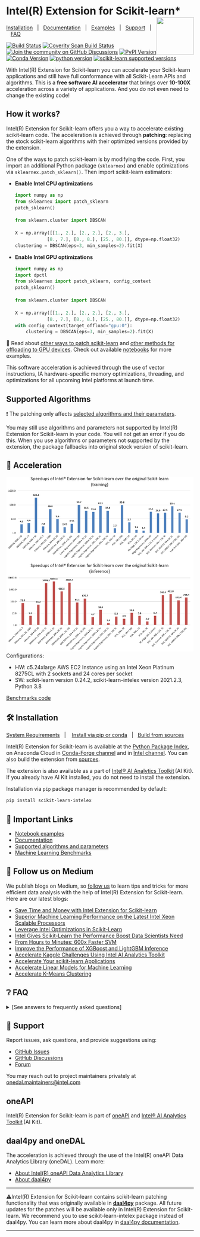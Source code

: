 # Intel(R) Extension for Scikit-learn* <a href="#oneapi"> <img align="right" width="100" height="100" src="https://spec.oneapi.io/oneapi-logo-white-scaled.jpg"></a>

[Installation](INSTALL.md)&nbsp;&nbsp;&nbsp;|&nbsp;&nbsp;&nbsp;[Documentation](https://intel.github.io/scikit-learn-intelex/)&nbsp;&nbsp;&nbsp;|&nbsp;&nbsp;&nbsp;[Examples](https://github.com/intel/scikit-learn-intelex/tree/master/examples/notebooks)&nbsp;&nbsp;&nbsp;|&nbsp;&nbsp;&nbsp;[Support](#-support)&nbsp;&nbsp;&nbsp;|&nbsp;&nbsp;&nbsp;[FAQ](#-faq)&nbsp;&nbsp;&nbsp;

[![Build Status](https://dev.azure.com/daal/daal4py/_apis/build/status/CI?branchName=master)](https://dev.azure.com/daal/daal4py/_build/latest?definitionId=9&branchName=master)
[![Coverity Scan Build Status](https://scan.coverity.com/projects/21716/badge.svg)](https://scan.coverity.com/projects/daal4py)
[![Join the community on GitHub Discussions](https://badgen.net/badge/join%20the%20discussion/on%20github/black?icon=github)](https://github.com/intel/scikit-learn-intelex/discussions)
[![PyPI Version](https://img.shields.io/pypi/v/scikit-learn-intelex)](https://pypi.org/project/scikit-learn-intelex/)
[![Conda Version](https://img.shields.io/conda/vn/conda-forge/scikit-learn-intelex)](https://anaconda.org/conda-forge/scikit-learn-intelex)
[![python version](https://img.shields.io/badge/python-3.8%20%7C%203.9%20%7C%203.10%20%7C%203.11-blue)](https://img.shields.io/badge/python-3.8%20%7C%203.9%20%7C%203.10%20%7C%203.11-blue)
[![scikit-learn supported versions](https://img.shields.io/badge/sklearn-0.24%20%7C%201.0%20%7C%201.1%20%7C%201.2-blue)](https://img.shields.io/badge/sklearn-0.24%20%7C%201.0%20%7C%201.1%20%7C%201.2-blue)

With Intel(R) Extension for Scikit-learn you can accelerate your Scikit-learn applications and still have full conformance with all Scikit-Learn APIs and algorithms. This is a **free software AI accelerator** that brings over **10-100X** acceleration across a variety of applications. And you do not even need to change the existing code!

## How it works?

Intel(R) Extension for Scikit-learn offers you a way to accelerate existing scikit-learn code.
The acceleration is achieved through **patching**: replacing the stock scikit-learn algorithms with their optimized versions provided by the extension.

One of the ways to patch scikit-learn is by modifying the code. First, you import an additional Python package (`sklearnex`) and enable optimizations via `sklearnex.patch_sklearn()`. Then import scikit-learn estimators:

- **Enable Intel CPU optimizations**

    ```py
    import numpy as np
    from sklearnex import patch_sklearn
    patch_sklearn()

    from sklearn.cluster import DBSCAN

    X = np.array([[1., 2.], [2., 2.], [2., 3.],
                [8., 7.], [8., 8.], [25., 80.]], dtype=np.float32)
    clustering = DBSCAN(eps=3, min_samples=2).fit(X)
    ```

- **Enable Intel GPU optimizations**

    ```py
    import numpy as np
    import dpctl
    from sklearnex import patch_sklearn, config_context
    patch_sklearn()

    from sklearn.cluster import DBSCAN

    X = np.array([[1., 2.], [2., 2.], [2., 3.],
                [8., 7.], [8., 8.], [25., 80.]], dtype=np.float32)
    with config_context(target_offload="gpu:0"):
        clustering = DBSCAN(eps=3, min_samples=2).fit(X)
    ```

👀 Read about [other ways to patch scikit-learn](https://intel.github.io/scikit-learn-intelex/index.html#usage) and [other methods for offloading to GPU devices](https://intel.github.io/scikit-learn-intelex/oneapi-gpu.html).
Check out available [notebooks](https://github.com/intel/scikit-learn-intelex/tree/master/examples/notebooks) for more examples.

This software acceleration is achieved through the use of vector instructions, IA hardware-specific memory optimizations, threading, and optimizations for all upcoming Intel platforms at launch time.

## Supported Algorithms

❗ The patching only affects [selected algorithms and their parameters](https://intel.github.io/scikit-learn-intelex/algorithms.html).

You may still use algorithms and parameters not supported by Intel(R) Extension for Scikit-learn in your code. You will not get an error if you do this. When you use algorithms or parameters not supported by the extension, the package fallbacks into original stock version of scikit-learn.

## 🚀 Acceleration

![](https://raw.githubusercontent.com/intel/scikit-learn-intelex/master/doc/sources/_static/scikit-learn-acceleration-2021.2.3.PNG)
Configurations:
- HW: c5.24xlarge AWS EC2 Instance using an Intel Xeon Platinum 8275CL with 2 sockets and 24 cores per socket
- SW: scikit-learn version 0.24.2, scikit-learn-intelex version 2021.2.3, Python 3.8

[Benchmarks code](https://github.com/IntelPython/scikit-learn_bench)

## 🛠 Installation

[System Requirements](https://intel.github.io/scikit-learn-intelex/system-requirements.html)&nbsp;&nbsp;&nbsp;|&nbsp;&nbsp;&nbsp; [Install via pip or conda](https://github.com/intel/scikit-learn-intelex/blob/master/INSTALL.md)&nbsp;&nbsp;&nbsp;|&nbsp;&nbsp;&nbsp;[Build from sources](INSTALL.md#build-from-sources)

Intel(R) Extension for Scikit-learn is available at the [Python Package Index](https://pypi.org/project/scikit-learn-intelex/),
on Anaconda Cloud in [Conda-Forge channel](https://anaconda.org/conda-forge/scikit-learn-intelex) and in [Intel channel](https://anaconda.org/intel/scikit-learn-intelex). You can also build the extension from [sources](INSTALL.md#build-from-sources).

The extension is also available as a part of [Intel® AI Analytics Toolkit](https://www.intel.com/content/www/us/en/developer/tools/oneapi/ai-analytics-toolkit.html#gs.064twy) (AI Kit). If you already have AI Kit installed, you do not need to install the extension.

Installation via `pip` package manager is recommended by default:

```bash
pip install scikit-learn-intelex
```

## 🔗 Important Links
- [Notebook examples](https://github.com/intel/scikit-learn-intelex/tree/master/examples/notebooks)
- [Documentation](https://intel.github.io/scikit-learn-intelex/)
- [Supported algorithms and parameters](https://intel.github.io/scikit-learn-intelex/algorithms.html)
- [Machine Learning Benchmarks](https://github.com/IntelPython/scikit-learn_bench)

## 👀 Follow us on Medium

We publish blogs on Medium, so [follow us](https://medium.com/intel-analytics-software/tagged/machine-learning) to learn tips and tricks for more efficient data analysis with the help of Intel(R) Extension for Scikit-learn. Here are our latest blogs:

- [Save Time and Money with Intel Extension for Scikit-learn](https://medium.com/intel-analytics-software/save-time-and-money-with-intel-extension-for-scikit-learn-33627425ae4)
- [Superior Machine Learning Performance on the Latest Intel Xeon Scalable Processors](https://medium.com/intel-analytics-software/superior-machine-learning-performance-on-the-latest-intel-xeon-scalable-processor-efdec279f5a3)
- [Leverage Intel Optimizations in Scikit-Learn](https://medium.com/intel-analytics-software/leverage-intel-optimizations-in-scikit-learn-f562cb9d5544)
- [Intel Gives Scikit-Learn the Performance Boost Data Scientists Need](https://medium.com/intel-analytics-software/intel-gives-scikit-learn-the-performance-boost-data-scientists-need-42eb47c80b18)
- [From Hours to Minutes: 600x Faster SVM](https://medium.com/intel-analytics-software/from-hours-to-minutes-600x-faster-svm-647f904c31ae)
- [Improve the Performance of XGBoost and LightGBM Inference](https://medium.com/intel-analytics-software/improving-the-performance-of-xgboost-and-lightgbm-inference-3b542c03447e)
- [Accelerate Kaggle Challenges Using Intel AI Analytics Toolkit](https://medium.com/intel-analytics-software/accelerate-kaggle-challenges-using-intel-ai-analytics-toolkit-beb148f66d5a)
- [Accelerate Your scikit-learn Applications](https://medium.com/intel-analytics-software/improving-the-performance-of-xgboost-and-lightgbm-inference-3b542c03447e)
- [Accelerate Linear Models for Machine Learning](https://medium.com/intel-analytics-software/accelerating-linear-models-for-machine-learning-5a75ff50a0fe)
- [Accelerate K-Means Clustering](https://medium.com/intel-analytics-software/accelerate-k-means-clustering-6385088788a1)

## ❔ FAQ

<details><summary>[See answers to frequently asked questions]</summary>

### ❓ Are all algorithms affected by patching?

> No. The patching only affects [selected algorithms and their parameters](https://intel.github.io/scikit-learn-intelex/algorithms.html).

### ❓ What happens if I use parameters not supported by the extension?

> In cases when unsupported parameters are used, the package fallbacks into original stock version of scikit-learn. You will not get an error.

### ❓ What happens if I run algorithms not supported by the extension?

> If you use algorithms for which no optimizations are available, their original version from the stock scikit-learn is used.

### ❓ Can I see which implementation of the algorithm is currently used?

> Yes. To find out which implementation of the algorithm is currently used (Intel(R) Extension for Scikit-learn or original Scikit-learn), use the [verbose mode](https://intel.github.io/scikit-learn-intelex/verbose.html).

### ❓ How much faster scikit-learn is after the patching?

> We compare the performance of Intel(R) Extension for Scikit-Learn to other frameworks in [Machine Learning Benchmarks](https://github.com/IntelPython/scikit-learn_bench). Read [our blogs on Medium](#-follow-us-on-medium) if you are interested in the detailed comparison.

### ❓ What if the patching does not cover my scenario?

> If the patching does not cover your scenarios, [submit an issue on GitHub](https://github.com/intel/scikit-learn-intelex/issues) with the description of what you would want to have.

</details>

## 💬 Support

Report issues, ask questions, and provide suggestions using:

- [GitHub Issues](https://github.com/intel/scikit-learn-intelex/issues)
- [GitHub Discussions](https://github.com/intel/scikit-learn-intelex/discussions)
- [Forum](https://community.intel.com/t5/Intel-Distribution-for-Python/bd-p/distribution-python)

You may reach out to project maintainers privately at onedal.maintainers@intel.com

## oneAPI

Intel(R) Extension for Scikit-learn is part of [oneAPI](https://oneapi.io) and [Intel® AI Analytics Toolkit](https://www.intel.com/content/www/us/en/developer/tools/oneapi/ai-analytics-toolkit.html#gs.064twy) (AI Kit).

## daal4py and oneDAL

The acceleration is achieved through the use of the Intel(R) oneAPI Data Analytics Library (oneDAL). Learn more:
- [About Intel(R) oneAPI Data Analytics Library](https://github.com/oneapi-src/oneDAL)
- [About daal4py](https://github.com/intel/scikit-learn-intelex/tree/master/daal4py)

---
⚠️Intel(R) Extension for Scikit-learn contains scikit-learn patching functionality that was originally available in [**daal4py**](https://github.com/intel/scikit-learn-intelex/tree/master/daal4py) package. All future updates for the patches will be available only in Intel(R) Extension for Scikit-learn. We recommend you to use scikit-learn-intelex package instead of daal4py.
You can learn more about daal4py in [daal4py documentation](https://intelpython.github.io/daal4py).

---


